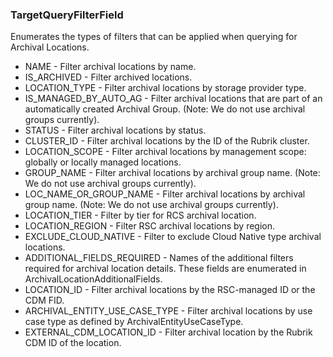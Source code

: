 ### TargetQueryFilterField
Enumerates the types of filters that can be applied when querying for
 Archival Locations.

- NAME - Filter archival locations by name.
- IS_ARCHIVED - Filter archived locations.
- LOCATION_TYPE - Filter archival locations by storage provider type.
- IS_MANAGED_BY_AUTO_AG - Filter archival locations that are part of an automatically
 created Archival Group. (Note: We do not use archival groups
 currently).
- STATUS - Filter archival locations by status.
- CLUSTER_ID - Filter archival locations by the ID of the Rubrik cluster.
- LOCATION_SCOPE - Filter archival locations by management scope: globally or locally
 managed locations.
- GROUP_NAME - Filter archival locations by archival group name. (Note: We do not
 use archival groups currently).
- LOC_NAME_OR_GROUP_NAME - Filter archival locations by archival group name. (Note: We do not
 use archival groups currently).
- LOCATION_TIER - Filter by tier for RCS archival location.
- LOCATION_REGION - Filter RSC archival locations by region.
- EXCLUDE_CLOUD_NATIVE - Filter to exclude Cloud Native type archival locations.
- ADDITIONAL_FIELDS_REQUIRED - Names of the additional filters required for archival location
 details. These fields are enumerated in
 ArchivalLocationAdditionalFields.
- LOCATION_ID - Filter archival locations by the RSC-managed ID or the CDM FID.
- ARCHIVAL_ENTITY_USE_CASE_TYPE - Filter archival locations by use case type as defined by
 ArchivalEntityUseCaseType.
- EXTERNAL_CDM_LOCATION_ID - Filter archival location by the Rubrik CDM ID of the location.

